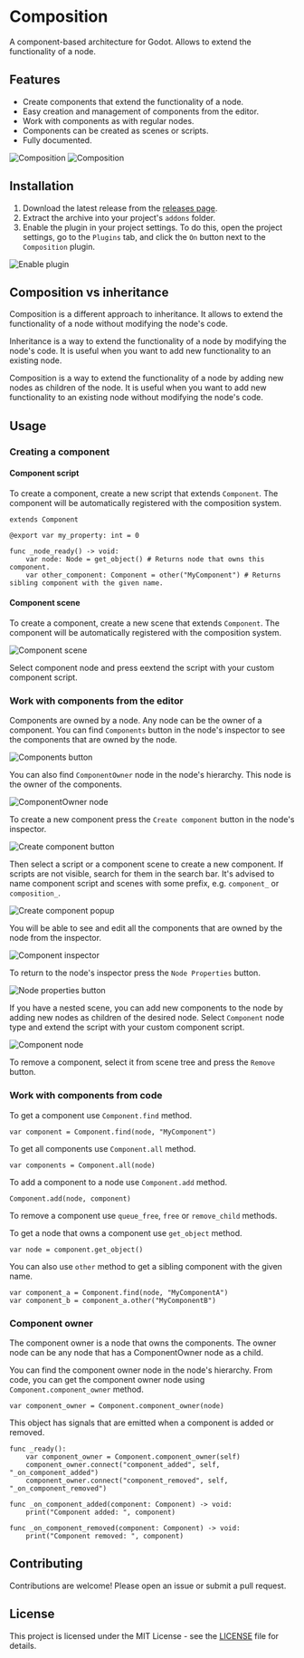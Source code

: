 # Composition

A component-based architecture for Godot. Allows to extend the functionality of a node.

## Features

- Create components that extend the functionality of a node.
- Easy creation and management of components from the editor.
- Work with components as with regular nodes.
- Components can be created as scenes or scripts.
- Fully documented.

![Composition](docs/images/feature_01.png)
![Composition](docs/images/feature_02.png)

## Installation

1. Download the latest release from the [releases page](https://github.com/Nordsoft91/composition/releases).
2. Extract the archive into your project's `addons` folder.
3. Enable the plugin in your project settings. To do this, open the project settings, go to the `Plugins` tab, and click the `On` button next to the `Composition` plugin.

![Enable plugin](docs/images/enable_plugin.png)


## Composition vs inheritance

Composition is a different approach to inheritance. It allows to extend the functionality of a node without modifying the node's code.

Inheritance is a way to extend the functionality of a node by modifying the node's code. It is useful when you want to add new functionality to an existing node.

Composition is a way to extend the functionality of a node by adding new nodes as children of the node. It is useful when you want to add new functionality to an existing node without modifying the node's code.

## Usage

### Creating a component

#### Component script

To create a component, create a new script that extends `Component`. The component will be automatically registered with the composition system.

```gdscript
extends Component

@export var my_property: int = 0

func _node_ready() -> void:
	var node: Node = get_object() # Returns node that owns this component.
	var other_component: Component = other("MyComponent") # Returns sibling component with the given name.
```

#### Component scene

To create a component, create a new scene that extends `Component`. The component will be automatically registered with the composition system.

![Component scene](docs/images/component_scene.png)

Select component node and press eextend the script with your custom component script.

### Work with components from the editor

Components are owned by a node. Any node can be the owner of a component.
You can find `Components` button in the node's inspector to see the components that are owned by the node.

![Components button](docs/images/components_button.png)

You can also find `ComponentOwner` node in the node's hierarchy. This node is the owner of the components.

![ComponentOwner node](docs/images/component_owner.png)

To create a new component press the `Create component` button in the node's inspector.

![Create component button](docs/images/create_component_button.png)

Then select a script or a component scene to create a new component.
If scripts are not visible, search for them in the search bar. It's advised to name component script and scenes with some prefix, e.g. `component_` or `composition_`.

![Create component popup](docs/images/create_component_popup.png)

You will be able to see and edit all the components that are owned by the node from the inspector.

![Component inspector](docs/images/feature_01.png)

To return to the node's inspector press the `Node Properties` button.

![Node properties button](docs/images/node_properties_button.png)

If you have a nested scene, you can add new components to the node by adding new nodes as children of the desired node. Select `Component` node type and extend the script with your custom component script.

![Component node](docs/images/component_scene.png)

To remove a component, select it from scene tree and press the `Remove` button.

### Work with components from code

To get a component use `Component.find` method.

```gdscript
var component = Component.find(node, "MyComponent")
```

To get all components use `Component.all` method.

```gdscript
var components = Component.all(node)
```

To add a component to a node use `Component.add` method.

```gdscript
Component.add(node, component)
```

To remove a component use `queue_free`, `free` or `remove_child` methods.

To get a node that owns a component use `get_object` method.

```gdscript
var node = component.get_object()
```

You can also use `other` method to get a sibling component with the given name.

```gdscript
var component_a = Component.find(node, "MyComponentA")
var component_b = component_a.other("MyComponentB")
```

### Component owner

The component owner is a node that owns the components. The owner node can be any node that has a ComponentOwner node as a child.

You can find the component owner node in the node's hierarchy.
From code, you can get the component owner node using `Component.component_owner` method.

```gdscript
var component_owner = Component.component_owner(node)
```

This object has signals that are emitted when a component is added or removed.

```gdscript
func _ready():
	var component_owner = Component.component_owner(self)
	component_owner.connect("component_added", self, "_on_component_added")
	component_owner.connect("component_removed", self, "_on_component_removed")

func _on_component_added(component: Component) -> void:
	print("Component added: ", component)

func _on_component_removed(component: Component) -> void:
	print("Component removed: ", component)
```

## Contributing

Contributions are welcome! Please open an issue or submit a pull request.

## License

This project is licensed under the MIT License - see the [LICENSE](LICENSE) file for details.
